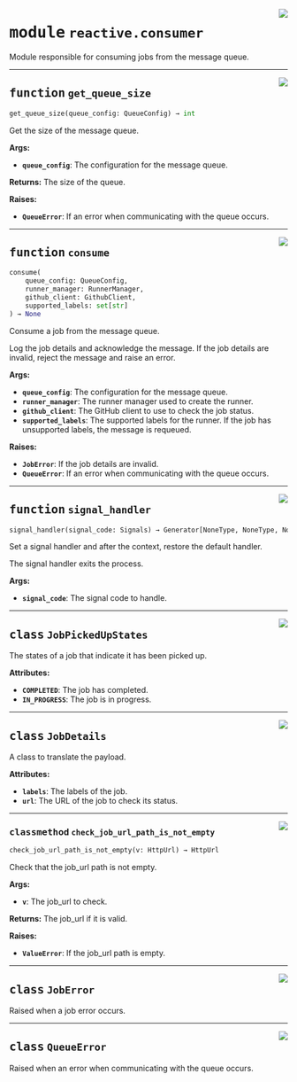 <!-- markdownlint-disable -->

<a href="../src/github_runner_manager/reactive/consumer.py#L0"><img align="right" style="float:right;" src="https://img.shields.io/badge/-source-cccccc?style=flat-square"></a>

# <kbd>module</kbd> `reactive.consumer`
Module responsible for consuming jobs from the message queue. 


---

<a href="../src/github_runner_manager/reactive/consumer.py#L80"><img align="right" style="float:right;" src="https://img.shields.io/badge/-source-cccccc?style=flat-square"></a>

## <kbd>function</kbd> `get_queue_size`

```python
get_queue_size(queue_config: QueueConfig) → int
```

Get the size of the message queue. 



**Args:**
 
 - <b>`queue_config`</b>:  The configuration for the message queue. 



**Returns:**
 The size of the queue. 



**Raises:**
 
 - <b>`QueueError`</b>:  If an error when communicating with the queue occurs. 


---

<a href="../src/github_runner_manager/reactive/consumer.py#L100"><img align="right" style="float:right;" src="https://img.shields.io/badge/-source-cccccc?style=flat-square"></a>

## <kbd>function</kbd> `consume`

```python
consume(
    queue_config: QueueConfig,
    runner_manager: RunnerManager,
    github_client: GithubClient,
    supported_labels: set[str]
) → None
```

Consume a job from the message queue. 

Log the job details and acknowledge the message. If the job details are invalid, reject the message and raise an error. 



**Args:**
 
 - <b>`queue_config`</b>:  The configuration for the message queue. 
 - <b>`runner_manager`</b>:  The runner manager used to create the runner. 
 - <b>`github_client`</b>:  The GitHub client to use to check the job status. 
 - <b>`supported_labels`</b>:  The supported labels for the runner. If the job has unsupported labels,  the message is requeued. 



**Raises:**
 
 - <b>`JobError`</b>:  If the job details are invalid. 
 - <b>`QueueError`</b>:  If an error when communicating with the queue occurs. 


---

<a href="../reactive/consumer/signal_handler#L238"><img align="right" style="float:right;" src="https://img.shields.io/badge/-source-cccccc?style=flat-square"></a>

## <kbd>function</kbd> `signal_handler`

```python
signal_handler(signal_code: Signals) → Generator[NoneType, NoneType, NoneType]
```

Set a signal handler and after the context, restore the default handler. 

The signal handler exits the process. 



**Args:**
 
 - <b>`signal_code`</b>:  The signal code to handle. 


---

<a href="../src/github_runner_manager/reactive/consumer.py#L30"><img align="right" style="float:right;" src="https://img.shields.io/badge/-source-cccccc?style=flat-square"></a>

## <kbd>class</kbd> `JobPickedUpStates`
The states of a job that indicate it has been picked up. 



**Attributes:**
 
 - <b>`COMPLETED`</b>:  The job has completed. 
 - <b>`IN_PROGRESS`</b>:  The job is in progress. 





---

<a href="../src/github_runner_manager/reactive/consumer.py#L42"><img align="right" style="float:right;" src="https://img.shields.io/badge/-source-cccccc?style=flat-square"></a>

## <kbd>class</kbd> `JobDetails`
A class to translate the payload. 



**Attributes:**
 
 - <b>`labels`</b>:  The labels of the job. 
 - <b>`url`</b>:  The URL of the job to check its status. 




---

<a href="../src/github_runner_manager/reactive/consumer.py#L53"><img align="right" style="float:right;" src="https://img.shields.io/badge/-source-cccccc?style=flat-square"></a>

### <kbd>classmethod</kbd> `check_job_url_path_is_not_empty`

```python
check_job_url_path_is_not_empty(v: HttpUrl) → HttpUrl
```

Check that the job_url path is not empty. 



**Args:**
 
 - <b>`v`</b>:  The job_url to check. 



**Returns:**
 The job_url if it is valid. 



**Raises:**
 
 - <b>`ValueError`</b>:  If the job_url path is empty. 


---

<a href="../src/github_runner_manager/reactive/consumer.py#L72"><img align="right" style="float:right;" src="https://img.shields.io/badge/-source-cccccc?style=flat-square"></a>

## <kbd>class</kbd> `JobError`
Raised when a job error occurs. 





---

<a href="../src/github_runner_manager/reactive/consumer.py#L76"><img align="right" style="float:right;" src="https://img.shields.io/badge/-source-cccccc?style=flat-square"></a>

## <kbd>class</kbd> `QueueError`
Raised when an error when communicating with the queue occurs. 





